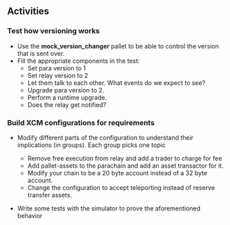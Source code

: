 ## Activities
### Test how versioning works
- Use the **mock_version_changer** pallet to be able to control the version that is sent over.
- Fill the appropriate components in the test:
    - Set para version to 1
    - Set relay version to 2
    - Let them talk to each other. What events do we expect to see?
    - Upgrade para version to 2.
    - Perform a runtime upgrade.
    - Does the relay get notified?  

### Build XCM configurations for requirements
- Modify different parts of the configuration to understand their implications (in groups). Each group picks one topic
  - Remove free execution from relay and add a trader to charge for fee
  - Add pallet-assets to the parachain and add an asset transactor for it.
  - Modify your chain to be a 20 byte account instead of a 32 byte account.
  - Change the configuration to accept teleporting instead of reserve transfer assets.

- Write some tests with the simulator to prove the aforementioned behavior
 